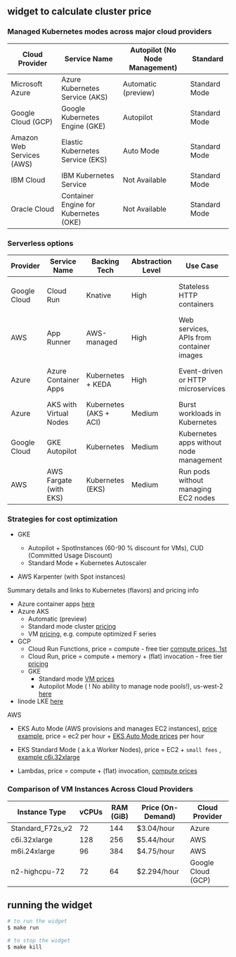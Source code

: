 
##  widget to calculate cluster price



### Managed Kubernetes modes across major cloud providers

| Cloud Provider     | Service Name                     | Autopilot (No Node Management) | Standard                |
|--------------------|----------------------------------|--------------------------------|-------------------------|
| Microsoft Azure    | Azure Kubernetes Service (AKS)   | Automatic (preview)            | Standard Mode           |
| Google Cloud (GCP) | Google Kubernetes Engine (GKE)   | Autopilot                      | Standard Mode           |
| Amazon Web Services (AWS) | Elastic Kubernetes Service (EKS) | Auto Mode               | Standard Mode           |
| IBM Cloud          | IBM Kubernetes Service           | Not Available                  | Standard Mode           |
| Oracle Cloud       | Container Engine for Kubernetes (OKE) | Not Available             | Standard Mode           |

### Serverless options 
| Provider      | Service Name           | Backing Tech          | Abstraction Level | Use Case                                      | Pricing Model                       |
|---------------|------------------------|-----------------------|-------------------|-----------------------------------------------|-------------------------------------|
| Google Cloud  | Cloud Run              | Knative               | High              | Stateless HTTP containers                      | Per request + CPU/Memory per sec  [link to pricing](https://cloud.google.com/run/pricing) |
| AWS           | App Runner             | AWS-managed           | High              | Web services, APIs from container images       | Per request + CPU/Memory per sec, [link to pricing](https://aws.amazon.com/apprunner/pricing/)   |
| Azure         | Azure Container Apps   | Kubernetes + KEDA     | High              | Event-driven or HTTP microservices             | Per request + CPU/Memory per sec, [link to pricing](https://azure.microsoft.com/en-us/pricing/details/container-apps/)   |
| Azure         | AKS with Virtual Nodes | Kubernetes (AKS + ACI)| Medium           | Burst workloads in Kubernetes                  | Per vCPU/Memory (ACI pricing)       |
| Google Cloud  | GKE Autopilot          | Kubernetes            | Medium            | Kubernetes apps without node management        | Per pod vCPU/Memory usage          |
| AWS           | AWS Fargate (with EKS) | Kubernetes (EKS)      | Medium            | Run pods without managing EC2 nodes            | Per vCPU and memory per second     |



### Strategies for cost optimization 
 - GKE
    - Autopilot + SpotInstances (60-90 % discount for VMs), CUD (Committed Usage Discount)
    - Standard Mode + Kubernetes Autoscaler 


- AWS Karpenter (with Spot instances)






Summary details and links to Kubernetes (flavors) and pricing info 
- Azure container apps [here](https://azure.microsoft.com/en-us/pricing/details/container-apps/)
- Azure AKS 
    - Automatic (preview)
    - Standard mode cluster [pricing](https://azure.microsoft.com/en-us/pricing/details/kubernetes-service/?msockid=173f6a45c2db68ed1d077ed6c39969c9#pricing)
    - VM [pricing](https://instances.vantage.sh/azure/vm/f72s-v2), e.g. compute optimized F series
- GCP
    - Cloud Run Functions, price = compute - free tier  [compute prices, 1st](https://cloud.google.com/functions/pricing-1stgen)
    - Cloud Run,  price = compute + memory + (flat) invocation - free tier [pricing](https://cloud.google.com/run/pricing)
    - GKE 
        - Standard mode [VM prices](https://cloud.google.com/compute/vm-instance-pricing)
        - Autopilot Mode ( ! No ability to manage node pools!),  us-west-2 [here](https://cloud.google.com/kubernetes-engine/pricing#autopilot_mode)
- linode LKE [here](https://www.linode.com/pricing/#kubernetes)

AWS
 - EKS Auto Mode (AWS provisions and manages EC2 instances), [price example](https://instances.vantage.sh/aws/ec2/c6i.32xlarge), price = ec2 per hour + [EKS Auto Mode prices](https://aws.amazon.com/eks/pricing/) per hour 

 - EKS Standard Mode ( a.k.a Worker Nodes), price = EC2 + `small fees` , [example c6i.32xlarge](https://instances.vantage.sh/aws/ec2/c6i.32xlarge)

 - Lambdas, price  = compute + (flat) invocation,  [compute prices](https://aws.amazon.com/lambda/pricing/) 




### Comparison of VM Instances Across Cloud Providers

| Instance Type    | vCPUs | RAM (GiB) | Price (On-Demand) | Cloud Provider     |
|------------------|-------|-----------|-------------------|--------------------|
| Standard_F72s_v2 | 72    | 144       | $3.04/hour        | Azure              |
| c6i.32xlarge      | 128   | 256       | $5.44/hour        | AWS                |
| m6i.24xlarge      | 96    | 384       | $4.75/hour        | AWS                |
| n2-highcpu-72     | 72    | 64        | $2.294/hour       | Google Cloud (GCP) |




## running the widget 


```bash
# to run the widget
$ make run
```

```bash
# to stop the widget
$ make kill
```